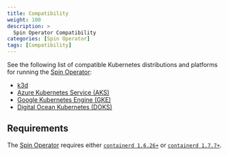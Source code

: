 ```yaml
---
title: Compatibility
weight: 100
description: >
  Spin Operator Compatibility
categories: [Spin Operator]
tags: [Compatibility]
---
```


See the following list of compatible Kubernetes distributions and platforms for running the [Spin Operator](https://github.com/spinkube/spin-operator/):

 - [k3d](https://k3d.io)
 - [Azure Kubernetes Service (AKS)](https://azure.microsoft.com/en-us/products/kubernetes-service)
 - [Google Kubernetes Engine (GKE)](https://cloud.google.com/kubernetes-engine)
 - [Digital Ocean Kubernetes (DOKS)](https://www.digitalocean.com/products/kubernetes)

## Requirements

The [Spin Operator](https://github.com/spinkube/spin-operator/) requires either [`containerd 1.6.26+`](https://github.com/containerd/containerd/releases/tag/v1.6.26) or [`containerd 1.7.7+`](https://github.com/containerd/containerd/releases/tag/v1.7.7).